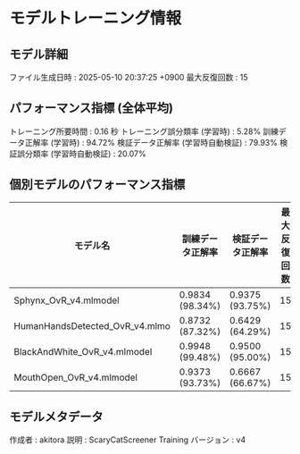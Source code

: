 # モデルトレーニング情報

## モデル詳細
ファイル生成日時   : 2025-05-10 20:37:25 +0900
最大反復回数     : 15

## パフォーマンス指標 (全体平均)
トレーニング所要時間              : 0.16 秒
トレーニング誤分類率 (学習時)     : 5.28%
訓練データ正解率 (学習時)         : 94.72%
検証データ正解率 (学習時自動検証) : 79.93%
検証誤分類率 (学習時自動検証)     : 20.07%
## 個別モデルのパフォーマンス指標
| モデル名                        | 訓練データ正解率 | 検証データ正解率 | 最大反復回数 |
|---------------------------------|--------------------|--------------------|--------------|
| Sphynx_OvR_v4.mlmodel          | 0.9834 (98.34%)    | 0.9375 (93.75%)    | 15           |
| HumanHandsDetected_OvR_v4.mlmo | 0.8732 (87.32%)    | 0.6429 (64.29%)    | 15           |
| BlackAndWhite_OvR_v4.mlmodel   | 0.9948 (99.48%)    | 0.9500 (95.00%)    | 15           |
| MouthOpen_OvR_v4.mlmodel       | 0.9373 (93.73%)    | 0.6667 (66.67%)    | 15           |

## モデルメタデータ
作成者            : akitora
説明              : ScaryCatScreener Training
バージョン        : v4